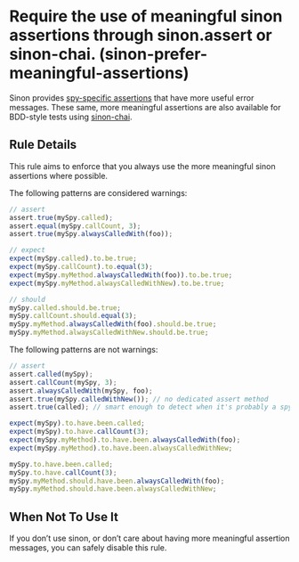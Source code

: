 # Require the use of meaningful sinon assertions through sinon.assert or sinon-chai. (sinon-prefer-meaningful-assertions)

Sinon provides [spy-specific assertions](http://sinonjs.org/docs/#assertions) that have more useful error messages. These same, more meaningful assertions are also available for BDD-style tests using [sinon-chai](https://github.com/domenic/sinon-chai).

## Rule Details

This rule aims to enforce that you always use the more meaningful sinon assertions where possible.

The following patterns are considered warnings:

```js
// assert
assert.true(mySpy.called);
assert.equal(mySpy.callCount, 3);
assert.true(mySpy.alwaysCalledWith(foo));

// expect
expect(mySpy.called).to.be.true;
expect(mySpy.callCount).to.equal(3);
expect(mySpy.myMethod.alwaysCalledWith(foo)).to.be.true;
expect(mySpy.myMethod.alwaysCalledWithNew).to.be.true;

// should
mySpy.called.should.be.true;
mySpy.callCount.should.equal(3);
mySpy.myMethod.alwaysCalledWith(foo).should.be.true;
mySpy.myMethod.alwaysCalledWithNew.should.be.true;
```

The following patterns are not warnings:

```js
// assert
assert.called(mySpy);
assert.callCount(mySpy, 3);
assert.alwaysCalledWith(mySpy, foo);
assert.true(mySpy.calledWithNew()); // no dedicated assert method
assert.true(called); // smart enough to detect when it's probably a spy

expect(mySpy).to.have.been.called;
expect(mySpy).to.have.callCount(3);
expect(mySpy.myMethod).to.have.been.alwaysCalledWith(foo);
expect(mySpy.myMethod).to.have.been.alwaysCalledWithNew;

mySpy.to.have.been.called;
mySpy.to.have.callCount(3);
mySpy.myMethod.should.have.been.alwaysCalledWith(foo);
mySpy.myMethod.should.have.been.alwaysCalledWithNew;
```

## When Not To Use It

If you don’t use sinon, or don’t care about having more meaningful assertion messages, you can safely disable this rule.
